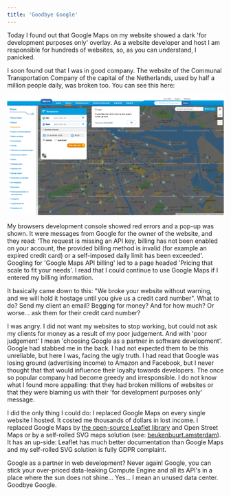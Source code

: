 ```yaml
---
title: 'Goodbye Google'
---
```


Today I found out that Google Maps on my website showed a dark 'for development purposes only' overlay. As a website developer and host I am responsible for hundreds of websites, so, as you can understand, I panicked. 

I soon found out that I was in good company. The website of the Communal Transportation Company of the capital of the Netherlands, used by half a million people daily, was broken too. You can see this here:

![GVB.nl](/uploads/gvb.png)

My browsers development console showed red errors and a pop-up was shown. It were messages from Google for the owner of the website, and they read: 'The request is missing an API key, billing has not been enabled on your account, the provided billing method is invalid (for example an expired credit card) or a self-imposed daily limit has been exceeded'. Googling for 'Google Maps API billing' led to a page headed 'Pricing that scale to fit your needs'. I read that I could continue to use Google Maps if I entered my billing information. 

It basically came down to this: "We broke your website without warning, and we will hold it hostage until you give us a credit card number". What to do? Send my client an email? Begging for money? And for how much? Or worse... ask them for their credit card number?

I was angry. I did not want my websites to stop working, but could not ask my clients for money as a result of my poor judgement. And with 'poor judgement' I mean 'choosing Google as a partner in software development'. Google had stabbed me in the back. I had not expected them to be this unreliable, but here I was, facing the ugly truth. I had read that Google was losing ground (advertising income) to Amazon and Facebook, but I never thought that that would influence their loyalty towards developers. The once so popular company had become greedy and irresponsible. I do not know what I found more appalling: that they had broken millions of websites or that they were blaming us with their 'for development purposes only' message.

I did the only thing I could do: I replaced Google Maps on every single website I hosted. It costed me thousands of dollars in lost income. I replaced Google Maps by [the open-source Leaflet library](https://leafletjs.com/) and Open Street Maps or by a self-rolled SVG maps solution (see: [beukenbuurt.amsterdam](https://beukenbuurt.amsterdam/)). It has an up-side: Leaflet has much better documentation than Google Maps and my self-rolled SVG solution is fully GDPR complaint.

Google as a partner in web development? Never again! Google, you can stick your over-priced data-leaking Compute Engine and all its API's in a place where the sun does not shine... Yes... I mean an unused data center. Goodbye Google.